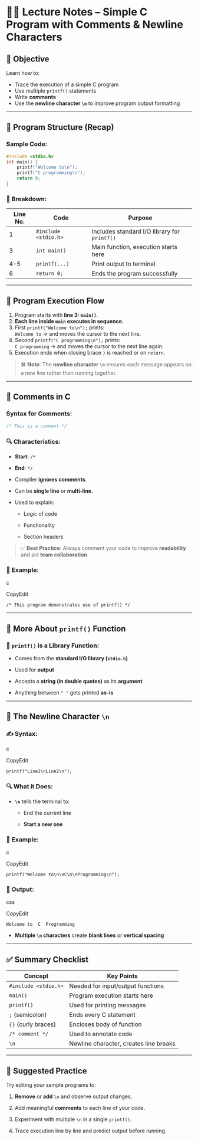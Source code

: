 # 🧑‍💻 Lecture Notes – Simple C Program with Comments & Newline Characters

## 🧾 Objective

Learn how to:

- Trace the execution of a simple C program
- Use multiple `printf()` statements
- Write **comments**
- Use the **newline character `\n`** to improve program output formatting

---

## 🔄 Program Structure (Recap)

### Sample Code:

```c
#include <stdio.h>  
int main() {     
	printf("Welcome to\n");     
	printf("C programming\n");     
	return 0; 
}
```

### 📌 Breakdown:

|Line No.|Code|Purpose|
|---|---|---|
|1|`#include <stdio.h>`|Includes standard I/O library for `printf()`|
|3|`int main()`|Main function, execution starts here|
|4-5|`printf(...)`|Print output to terminal|
|6|`return 0;`|Ends the program successfully|

---

## 🧭 Program Execution Flow

1. Program starts with **line 3: `main()`**.
2. **Each line inside `main` executes in sequence.**
3. First `printf("Welcome to\n");` prints:  
    `Welcome to` → and moves the cursor to the next line.
4. Second `printf("C programming\n");` prints:  
    `C programming` → and moves the cursor to the next line again.
5. Execution ends when closing brace `}` is reached or on `return`.

> 🛠️ **Note**: The **newline character `\n`** ensures each message appears on a new line rather than running together.

---

## 🧩 Comments in C

### Syntax for Comments:

```c
/* This is a comment */
```

### 🔍 Characteristics:

- **Start**: `/*`
    
- **End**: `*/`
    
- Compiler **ignores comments**.
    
- Can be **single line** or **multi-line**.
    
- Used to explain:
    
    - Logic of code
        
    - Functionality
        
    - Section headers
        

> ✅ **Best Practice**: Always comment your code to improve **readability** and aid **team collaboration**.

### 📌 Example:

c

CopyEdit

`/* This program demonstrates use of printf() */`

---

## 🧵 More About `printf()` Function

### 🌟 `printf()` is a Library Function:

- Comes from the **standard I/O library (`stdio.h`)**
    
- Used for **output**
    
- Accepts a **string (in double quotes)** as its **argument**
    
- Anything between `" "` gets printed **as-is**
    

---

## 🔁 The Newline Character `\n`

### ✍️ Syntax:

c

CopyEdit

`printf("Line1\nLine2\n");`

### 🔍 What it Does:

- **`\n`** tells the terminal to:
    
    - End the current line
        
    - **Start a new one**
        

### 🧪 Example:

c

CopyEdit

`printf("Welcome to\n\nC\n\nProgramming\n");`

### 🧾 Output:

css

CopyEdit

`Welcome to  C  Programming`

- **Multiple `\n` characters** create **blank lines** or **vertical spacing**
    

---

## ✅ Summary Checklist

|Concept|Key Points|
|---|---|
|`#include <stdio.h>`|Needed for input/output functions|
|`main()`|Program execution starts here|
|`printf()`|Used for printing messages|
|`;` (semicolon)|Ends every C statement|
|`{}` (curly braces)|Encloses body of function|
|`/* comment */`|Used to annotate code|
|`\n`|Newline character, creates line breaks|

---

## 🧪 Suggested Practice

Try editing your sample programs to:

1. **Remove** or **add** `\n` and observe output changes.
    
2. Add meaningful **comments** to each line of your code.
    
3. Experiment with multiple `\n` in a single `printf()`.
    
4. Trace execution line by line and predict output before running.